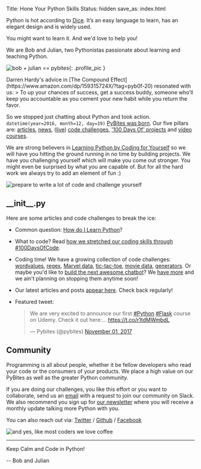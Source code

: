 Title: Hone Your Python Skills
Status: hidden
save_as: index.html

Python is hot according to [Dice](https://insights.dice.com/2016/02/01/whats-hot-and-not-in-tech-skills/). It’s an easy language to learn, has an elegant design and is widely used. 

You might want to learn it. And we'd love to help you!

We are Bob and Julian, two Pythonistas passionate about learning and teaching Python.

![bob + julian == pybites]({filename}/images/pybites-banner.png){: .profile_pic }

<div style="clear: left;"></div>
Darren Hardy's advice in [The Compound Effect](https://www.amazon.com/dp/159315724X/?tag=pyb0f-20) resonated with us:
> To up your chances of success, get a success buddy, someone who’ll keep you accountable as you cement your new habit while you return the favor.

So we stopped just chatting about Python and took action. `datetime(year=2016, month=12, day=19)` [PyBites was born](https://pybit.es/special-building-pybites.html). Our five pillars are: [articles](https://pybit.es/pages/articles.html), [news](https://pybit.es/pages/news.html), ([live](https://pybit.es/alicante-pychallengeday.html)) [code challenges](https://pybit.es/pages/challenges.html), ['100 Days Of' projects](https://pybit.es/pages/projects.html) and [video courses](https://pybit.es/pages/courses.html).

We are strong believers in [Learning Python by Coding for Yourself](https://pybit.es/learn-by-doing.html) so we will have you hitting the ground running in no time by building projects. We have you challenging yourself which will make you come out stronger. You might even be surprised by what you are capable of. But for all the hard work we always try to add an element of fun :)

![prepare to write a lot of code and challenge yourself]({filename}/images/workshop.jpg)

## \_\_init\_\_.py 

Here are some articles and code challenges to break the ice:

* Common question: [How do I Learn Python](https://pybit.es/special-learning-python.html)?

* What to code? Read [how we stretched our coding skills through #100DaysOfCode](https://pybit.es/special-100days-of-code.html).

* Coding time! We have a growing collection of code challenges: [wordvalues](https://pybit.es/codechallenge01.html), [regex](https://pybit.es/codechallenge42.html), [Marvel data](https://pybit.es/codechallenge44.html), [tic-tac-toe](https://pybit.es/codechallenge12.html), [movie data](https://pybit.es/codechallenge13.html), [generators](https://pybit.es/codechallenge11.html). Or maybe you'd like to [build the next awesome chatbot](https://twitter.com/pybites/status/928641721965129728)? We [have more](https://pybit.es/pages/challenges.html) and we ain't planning on stopping them anytime soon!

* Our latest articles and posts [appear here](https://pybit.es/blog_index.html). Check back regularly!

* Featured tweet:

	<blockquote class="twitter-tweet"><p>We are very excited to announce our first <a href="https://twitter.com/search/#Python" target="_blank">#Python</a> <a href="https://twitter.com/search/#Flask" target="_blank">#Flask</a> course on Udemy. Check it out here:… <a href="https://t.co/r1tdMWmbdL" title="https://t.co/r1tdMWmbdL" target="_blank">https://t.co/r1tdMWmbdL</a></p>— Pybites (@pybites) <a href="https://twitter.com/pybites/status/925695076277374976" data-datetime="2017-11-01T12:04:39+00:00">November 01, 2017</a></blockquote>

## Community

Programming is all about people, whether it be fellow developers who read your code or the consumers of your products. We place a high value on our PyBites as well as the greater Python community. 

If you are doing our challenges, you like this effort or you want to collaborate, send us an [email](mailto:pybitesblog@gmail.com) with a request to join our community on Slack. We also recommend you sign up for [our newsletter](http://pybit.us14.list-manage.com/subscribe?u=822043293f280259d4b8d2a3e&id=ac7e2eb9ef) where you will receive a monthly update talking more Python with you.

You can also reach out via: [Twitter](https://twitter.com/pybites) / [Github](https://github.com/pybites) / [Facebook](https://www.facebook.com/groups/pybites)

![and yes, like most coders we love coffee]({filename}/images/coffee_small.jpg)

---

Keep Calm and Code in Python!

-- Bob and Julian
